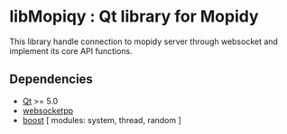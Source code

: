# libMopiqy : Qt library for Mopidy #

This library handle connection to mopidy server through websocket and implement its core API functions.

## Dependencies ##

- [Qt](http://qt-project.org/) >= 5.0
- [websocketpp](http://www.zaphoyd.com/websocketpp)
 - [boost](http://www.boost.org/) [ modules: system, thread, random ]
